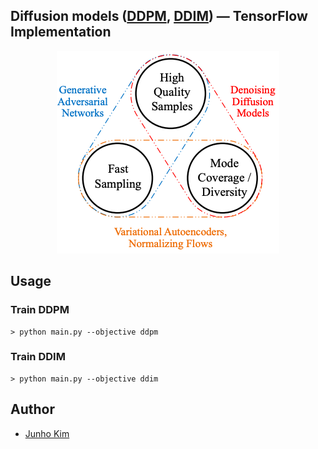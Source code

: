 ## Diffusion models ([DDPM](https://arxiv.org/abs/2006.11239), [DDIM](https://arxiv.org/abs/2010.02502)) &mdash; TensorFlow Implementation

<div align="center">
  <img src="./assets/teaser.png">
</div>

## Usage
### Train DDPM
```
> python main.py --objective ddpm
```

### Train DDIM
```
> python main.py --objective ddim
```

## Author
* [Junho Kim](http://bit.ly/jhkim_resume)
